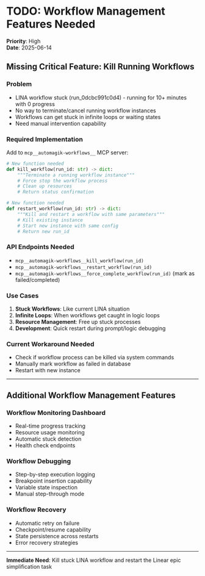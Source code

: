# TODO: Workflow Management Features Needed

**Priority**: High  
**Date**: 2025-06-14  

## Missing Critical Feature: Kill Running Workflows

### Problem
- LINA workflow stuck (run_0dcbc991c0d4) - running for 10+ minutes with 0 progress
- No way to terminate/cancel running workflow instances
- Workflows can get stuck in infinite loops or waiting states
- Need manual intervention capability

### Required Implementation
Add to `mcp__automagik-workflows__` MCP server:

```python
# New function needed
def kill_workflow(run_id: str) -> dict:
    """Terminate a running workflow instance"""
    # Force stop the workflow process
    # Clean up resources
    # Return status confirmation

# New function needed  
def restart_workflow(run_id: str) -> dict:
    """Kill and restart a workflow with same parameters"""
    # Kill existing instance
    # Start new instance with same config
    # Return new run_id
```

### API Endpoints Needed
- `mcp__automagik-workflows__kill_workflow(run_id)`
- `mcp__automagik-workflows__restart_workflow(run_id)`
- `mcp__automagik-workflows__force_complete_workflow(run_id)` (mark as failed/completed)

### Use Cases
1. **Stuck Workflows**: Like current LINA situation
2. **Infinite Loops**: When workflows get caught in logic loops
3. **Resource Management**: Free up stuck processes
4. **Development**: Quick restart during prompt/logic debugging

### Current Workaround Needed
- Check if workflow process can be killed via system commands
- Manually mark workflow as failed in database
- Restart with new instance

---

## Additional Workflow Management Features

### Workflow Monitoring Dashboard
- Real-time progress tracking
- Resource usage monitoring  
- Automatic stuck detection
- Health check endpoints

### Workflow Debugging
- Step-by-step execution logging
- Breakpoint insertion capability
- Variable state inspection
- Manual step-through mode

### Workflow Recovery
- Automatic retry on failure
- Checkpoint/resume capability
- State persistence across restarts
- Error recovery strategies

---

**Immediate Need**: Kill stuck LINA workflow and restart the Linear epic simplification task